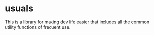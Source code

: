 # usuals
This is a library for making dev life easier that includes all the common utility functions of frequent use.
